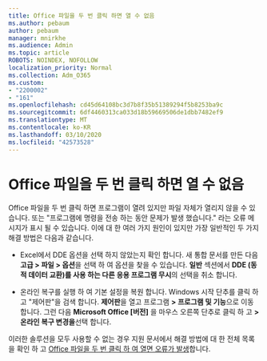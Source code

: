 ```yaml
---
title: Office 파일을 두 번 클릭 하면 열 수 없음
ms.author: pebaum
author: pebaum
manager: mnirkhe
ms.audience: Admin
ms.topic: article
ROBOTS: NOINDEX, NOFOLLOW
localization_priority: Normal
ms.collection: Adm_O365
ms.custom:
- "2200002"
- "161"
ms.openlocfilehash: cd45d64108bc3d7b8f35b51389294f5b8253ba9c
ms.sourcegitcommit: 6df4460313ca033d18b59669506de1dbb7482ef9
ms.translationtype: MT
ms.contentlocale: ko-KR
ms.lasthandoff: 03/10/2020
ms.locfileid: "42573528"
---
```

# <a name="double-clicking-an-office-file-fails-to-open-it"></a>Office 파일을 두 번 클릭 하면 열 수 없음

Office 파일을 두 번 클릭 하면 프로그램이 열려 있지만 파일 자체가 열리지 않을 수 있습니다. 또는 "프로그램에 명령을 전송 하는 동안 문제가 발생 했습니다." 라는 오류 메시지가 표시 될 수 있습니다. 이에 대 한 여러 가지 원인이 있지만 가장 일반적인 두 가지 해결 방법은 다음과 같습니다.

- Excel에서 DDE 옵션을 선택 하지 않았는지 확인 합니다. 새 통합 문서를 만든 다음 **고급 > 파일 > 옵션**을 선택 하 여 옵션을 찾을 수 있습니다. **일반** 섹션에서 **DDE (동적 데이터 교환)를 사용 하는 다른 응용 프로그램 무시**의 선택을 취소 합니다.

- 온라인 복구를 실행 하 여 기본 설정을 복원 합니다. Windows 시작 단추를 클릭 하 고 "제어판"을 검색 합니다. **제어판**을 열고 프로그램 **> 프로그램 및 기능**으로 이동 합니다. 그런 다음 **Microsoft Office [버전]** 을 마우스 오른쪽 단추로 클릭 하 고 **> 온라인 복구 변경을**선택 합니다.

이러한 솔루션을 모두 사용할 수 없는 경우 지원 문서에서 해결 방법에 대 한 전체 목록을 확인 하 고 [Office 파일을 두 번 클릭 하 여 열면 오류가 발생](https://support.office.com/article/Double-clicking-an-Office-file-fails-to-open-it-1e9c0ad9-34c8-4440-a42e-d30186b29ed6)합니다.

